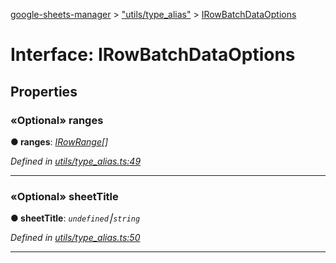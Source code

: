 [google-sheets-manager](../README.md) > ["utils/type_alias"](../modules/_utils_type_alias_.md) > [IRowBatchDataOptions](../interfaces/_utils_type_alias_.irowbatchdataoptions.md)



# Interface: IRowBatchDataOptions


## Properties
<a id="ranges"></a>

### «Optional» ranges

**●  ranges**:  *[IRowRange](_utils_type_alias_.irowrange.md)[]* 

*Defined in [utils/type_alias.ts:49](https://github.com/AbdelrahmanRamadan/google-sheets-manager/blob/d86bb83/src/utils/type_alias.ts#L49)*





___

<a id="sheettitle"></a>

### «Optional» sheetTitle

**●  sheetTitle**:  *`undefined`⎮`string`* 

*Defined in [utils/type_alias.ts:50](https://github.com/AbdelrahmanRamadan/google-sheets-manager/blob/d86bb83/src/utils/type_alias.ts#L50)*





___



